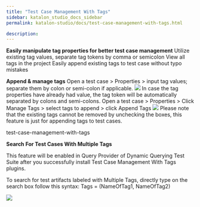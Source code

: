 ```yaml
---
title: "Test Case Management With Tags" 
sidebar: katalon_studio_docs_sidebar
permalink: katalon-studio/docs/test-case-management-with-tags.html

description: 
---
```

**Easily manipulate tag properties for better test case management**
Utilize existing tag values, separate tag tokens by comma or semicolon View all tags in the project Easily append existing tags to test case without typo mistakes

**Append & manage tags**
Open a test case > Properties > input tag values; separate them by colon or semi-colon if applicable.
![](../../images/katalon-studio/docs/test-case-management-with-tags/Tags_3.png)
In case the tag properties have already had value, the tag token will be automatically separated by colons and semi-colons.
Open a test case > Properties > Click Manage Tags > select tags to append > click Append Tags
![](../../images/katalon-studio/docs/test-case-management-with-tags/Tags_4.png)
Please note that the existing tags cannot be removed by unchecking the boxes, this feature is just for appending tags to test cases.

test-case-management-with-tags

**Search For Test Cases With Multiple Tags**

This feature will be enabled in Query Provider of Dynamic Querying Test Suite after you successfully install Test Case Management With Tags plugins.

To search for test artifacts labeled with Multiple Tags, directly type on the search box follow this syntax: Tags = (NameOfTag1, NameOfTag2)

![](../../images/katalon-studio/docs/test-case-management-with-tags/tags-search.png)




